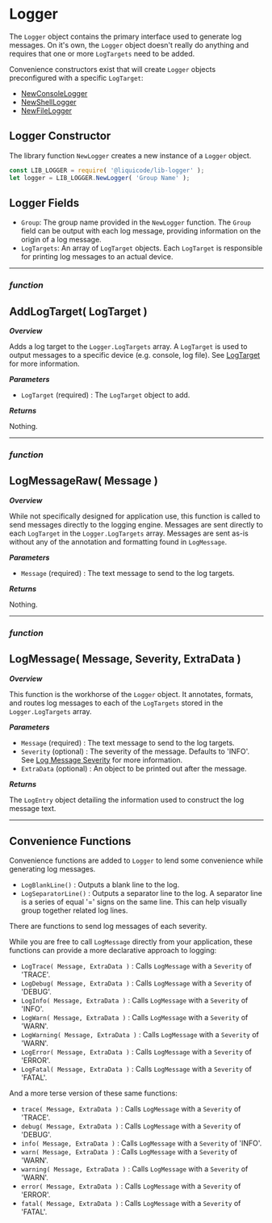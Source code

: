 
# Logger

The `Logger` object contains the primary interface used to generate log messages.
On it's own, the `Logger` object doesn't really do anything and requires that one or more `LogTargets` need to be added.

Convenience constructors exist that will create `Logger` objects preconfigured with a specific `LogTarget`:

- [NewConsoleLogger](NewConsoleLogger.md)
- [NewShellLogger](NewShellLogger.md)
- [NewFileLogger](NewFileLogger.md)


## Logger Constructor

The library function `NewLogger` creates a new instance of a `Logger` object.

```javascript
const LIB_LOGGER = require( '@liquicode/lib-logger' );
let logger = LIB_LOGGER.NewLogger( 'Group Name' );
```

## Logger Fields

- `Group`: The group name provided in the `NewLogger` function.
	The `Group` field can be output with each log message, providing information on the origin of a log message.
- `LogTargets`: An array of `LogTarget` objects.
	Each `LogTarget` is responsible for printing log messages to an actual device.


---------------------------------------------------------------------


### ***function***
## AddLogTarget( LogTarget )

***Overview***

Adds a log target to the `Logger.LogTargets` array.
A `LogTarget` is used to output messages to a specific device (e.g. console, log file).
See [LogTarget](LogTarget.md) for more information.

***Parameters***

- `LogTarget` (required) : The `LogTarget` object to add.

***Returns***

Nothing.


---------------------------------------------------------------------


### ***function***
## LogMessageRaw( Message )

***Overview***

While not specifically designed for application use,
this function is called to send messages directly to the logging engine.
Messages are sent directly to each `LogTarget` in the `Logger.LogTargets` array.
Messages are sent as-is without any of the annotation and formatting found in `LogMessage`.

***Parameters***

- `Message` (required) : The text message to send to the log targets.

***Returns***

Nothing.


---------------------------------------------------------------------


### ***function***
## LogMessage( Message, Severity, ExtraData )

***Overview***

This function is the workhorse of the `Logger` object.
It annotates, formats, and routes log messages to each of the `LogTargets` stored in the `Logger.LogTargets` array.

***Parameters***

- `Message` (required) : The text message to send to the log targets.
- `Severity` (optional) : The severity of the message. Defaults to 'INFO'.
	See [Log Message Severity](LogMessageSeverity.md) for more information.
- `ExtraData` (optional) : An object to be printed out after the message.

***Returns***

The `LogEntry` object detailing the information used to construct the log message text.


---------------------------------------------------------------------


## Convenience Functions

Convenience functions are added to `Logger` to lend some convenience while generating log messages.

- `LogBlankLine()` : Outputs a blank line to the log.
- `LogSeparatorLine()` : Outputs a separator line to the log. A separator line is
	a series of equal '=' signs on the same line. This can help visually group
	together related log lines.

There are functions to send log messages of each severity.

While you are free to call `LogMessage` directly from your application,
these functions can provide a more declarative approach to logging:

- `LogTrace( Message, ExtraData )` : Calls `LogMessage` with a `Severity` of 'TRACE'.
- `LogDebug( Message, ExtraData )` : Calls `LogMessage` with a `Severity` of 'DEBUG'.
- `LogInfo( Message, ExtraData )` : Calls `LogMessage` with a `Severity` of 'INFO'.
- `LogWarn( Message, ExtraData )` : Calls `LogMessage` with a `Severity` of 'WARN'.
- `LogWarning( Message, ExtraData )` : Calls `LogMessage` with a `Severity` of 'WARN'.
- `LogError( Message, ExtraData )` : Calls `LogMessage` with a `Severity` of 'ERROR'.
- `LogFatal( Message, ExtraData )` : Calls `LogMessage` with a `Severity` of 'FATAL'.

And a more terse version of these same functions:

- `trace( Message, ExtraData )` : Calls `LogMessage` with a `Severity` of 'TRACE'.
- `debug( Message, ExtraData )` : Calls `LogMessage` with a `Severity` of 'DEBUG'.
- `info( Message, ExtraData )` : Calls `LogMessage` with a `Severity` of 'INFO'.
- `warn( Message, ExtraData )` : Calls `LogMessage` with a `Severity` of 'WARN'.
- `warning( Message, ExtraData )` : Calls `LogMessage` with a `Severity` of 'WARN'.
- `error( Message, ExtraData )` : Calls `LogMessage` with a `Severity` of 'ERROR'.
- `fatal( Message, ExtraData )` : Calls `LogMessage` with a `Severity` of 'FATAL'.
